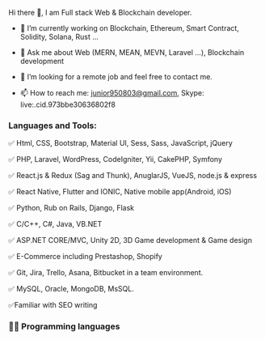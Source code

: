 Hi there 👋, I am Full stack Web & Blockchain developer.

- 🔭 I’m currently working on Blockchain, Ethereum, Smart Contract, Solidity, Solana, Rust ...

- 💬 Ask me about Web (MERN, MEAN, MEVN, Laravel ...), Blockchain development

- 👯 I’m looking for a remote job and feel free to contact me.

- 📫 How to reach me: junior950803@gmail.com, Skype: live:.cid.973bbe30636802f8

### Languages and Tools:

✅ Html, CSS, Bootstrap, Material UI, Sess, Sass, JavaScript, jQuery

✅ PHP, Laravel, WordPress, CodeIgniter, Yii, CakePHP, Symfony

✅ React.js & Redux (Sag and Thunk), AnuglarJS, VueJS, node.js & express

✅ React Native, Flutter and IONIC, Native mobile app(Android, iOS)

✅ Python, Rub on Rails, Django, Flask

✅ C/C++, C#, Java, VB.NET

✅ ASP.NET CORE/MVC, Unity 2D, 3D Game development & Game design

✅ E-Commerce including Prestashop, Shopify

✅ Git, Jira, Trello, Asana, Bitbucket in a team environment.

✅ MySQL, Oracle, MongoDB, MsSQL.

✅Familiar with SEO writing

### 👨‍💻 Programming languages



<!---
junior0803/junior0803 is a ✨ special ✨ repository because its `README.md` (this file) appears on your GitHub profile.
You can click the Preview link to take a look at your changes.
--->
